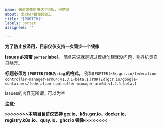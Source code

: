 ```yaml
---
name: 搬运镜像使用这个模板，别瞎改
about: docker镜像搬运工
title: "[PORTER]"
labels: porter
assignees: ''

---
```


**为了防止被滥用，目前仅仅支持一次同步一个镜像**

**Issues 必须带 `porter` label，** 简单来说就是通过模板创建就没问题，别抖机灵自己瞎弄。

**标题必须为 `[PORTER]镜像名:tag` 的格式，** 例如`[PORTER]k8s.gcr.io/federation-controller-manager-arm64:v1.3.1-beta.1`,`[PORTER]gcr.io/google-containers/federation-controller-manager-arm64:v1.3.1-beta.1`

issues的内容无所谓，可以为空

**注意:**

**>>>>>>>>本项目目前仅支持 gcr.io、k8s.gcr.io、docker.io、registry.k8s.io、quay.io、ghcr.io 镜像<<<<<<<<**
